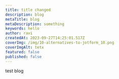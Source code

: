 ```yaml
---
title: title changed
description: blog
metaTitle: blog
metaDescription: something
keywords: hello
author: ravi
createdAt: 2023-09-27T14:25:01.517Z
coverImg: /img/10-alternatives-to-jotform_10.png
coverImgAlt: tetx
featured: false
published: false
---
```

t﻿est blog 